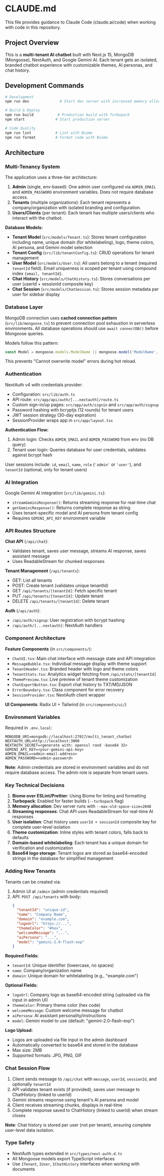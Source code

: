 # CLAUDE.md

This file provides guidance to Claude Code (claude.ai/code) when working with code in this repository.

## Project Overview

This is a **multi-tenant AI chatbot** built with Next.js 15, MongoDB (Mongoose), NextAuth, and Google Gemini AI. Each tenant gets an isolated, branded chatbot experience with customizable themes, AI personas, and chat history.

## Development Commands

```bash
# Development
npm run dev              # Start dev server with increased memory allocation

# Build & Deploy
npm run build           # Production build with Turbopack
npm start              # Start production server

# Code Quality
npm run lint           # Lint with Biome
npm run format         # Format code with Biome
```

## Architecture

### Multi-Tenancy System

The application uses a three-tier architecture:

1. **Admin** (single, env-based): One admin user configured via `ADMIN_EMAIL` and `ADMIN_PASSWORD` environment variables. Does not require database access.
2. **Tenants** (multiple organizations): Each tenant represents a company/organization with isolated branding and configuration.
3. **Users/Clients** (per tenant): Each tenant has multiple users/clients who interact with the chatbot.

**Database Models:**

- **Tenant Model** (`src/models/Tenant.ts`): Stores tenant configuration including name, unique domain (for whitelabeling), logo, theme colors, AI persona, and Gemini model selection
- **Tenant Config** (`src/lib/tenantConfig.ts`): CRUD operations for tenant management
- **User Model** (`src/models/User.ts`): All users belong to a tenant (required `tenantId` field). Email uniqueness is scoped per tenant using compound index `{email, tenantId}`.
- **Chat History** (`src/models/ChatHistory.ts`): Stores conversations per user (userId + sessionId composite key)
- **Chat Session** (`src/models/ChatSession.ts`): Stores session metadata per user for sidebar display

### Database Layer

MongoDB connection uses **cached connection pattern** (`src/lib/mongoose.ts`) to prevent connection pool exhaustion in serverless environments. All database operations should use `await connectDB()` before Mongoose queries.

Models follow this pattern:
```typescript
const Model = mongoose.models.ModelName || mongoose.model('ModelName', schema);
```

This prevents "Cannot overwrite model" errors during hot reload.

### Authentication

NextAuth v4 with credentials provider:
- Configuration: `src/lib/auth.ts`
- API route: `src/app/api/auth/[...nextauth]/route.ts`
- Custom sign-in/up pages: `src/app/auth/signin` and `src/app/auth/signup`
- Password hashing with bcryptjs (12 rounds) for tenant users
- JWT session strategy (30-day expiration)
- SessionProvider wraps app in `src/app/layout.tsx`

**Authentication Flow:**
1. Admin login: Checks `ADMIN_EMAIL` and `ADMIN_PASSWORD` from env (no DB query)
2. Tenant user login: Queries database for user credentials, validates against bcrypt hash

User sessions include: `id`, `email`, `name`, `role` (`'admin'` or `'user'`), and `tenantId` (optional, only for tenant users)

### AI Integration

Google Gemini AI integration (`src/lib/gemini.ts`):
- `streamGeminiResponse()`: Returns streaming response for real-time chat
- `getGeminiResponse()`: Returns complete response as string
- Uses tenant-specific model and AI persona from tenant config
- Requires `GEMINI_API_KEY` environment variable

### API Routes Structure

**Chat API** (`/api/chat`):
- Validates tenant, saves user message, streams AI response, saves assistant message
- Uses ReadableStream for chunked responses

**Tenant Management** (`/api/tenants`):
- GET: List all tenants
- POST: Create tenant (validates unique tenantId)
- GET `/api/tenants/[tenantId]`: Fetch specific tenant
- PUT `/api/tenants/[tenantId]`: Update tenant
- DELETE `/api/tenants/[tenantId]`: Delete tenant

**Auth** (`/api/auth`):
- `/api/auth/signup`: User registration with bcrypt hashing
- `/api/auth/[...nextauth]`: NextAuth handlers

### Component Architecture

**Feature Components** (in `src/components/`):
- `ChatUI.tsx`: Main chat interface with message state and API integration
- `MessageBubble.tsx`: Individual message display with theme support
- `TenantHeader.tsx`: Branded header with logo and theme colors
- `TenantStats.tsx`: Analytics widget fetching from `/api/stats/[tenantId]`
- `ThemePreview.tsx`: Live preview of tenant theme customization
- `ChatExportButton.tsx`: Export chat history to TXT/MD/JSON
- `ErrorBoundary.tsx`: Class component for error recovery
- `SessionProvider.tsx`: NextAuth client wrapper

**UI Components**: Radix UI + Tailwind (in `src/components/ui/`)

### Environment Variables

Required in `.env.local`:
```
MONGODB_URI=mongodb://localhost:27017/multi_tenant_chatbot
NEXTAUTH_URL=http://localhost:3000
NEXTAUTH_SECRET=<generate with: openssl rand -base64 32>
GEMINI_API_KEY=<your-gemini-api-key>
ADMIN_EMAIL=<admin-email-address>
ADMIN_PASSWORD=<admin-password>
```

**Note**: Admin credentials are stored in environment variables and do not require database access. The admin role is separate from tenant users.

### Key Technical Decisions

1. **Biome over ESLint/Prettier**: Using Biome for linting and formatting
2. **Turbopack**: Enabled for faster builds (`--turbopack` flag)
3. **Memory allocation**: Dev server runs with `--max-old-space-size=2048`
4. **Streaming responses**: Chat API uses ReadableStream for real-time AI responses
5. **User isolation**: Chat history uses `userId + sessionId` composite key for complete user-level isolation
6. **Theme customization**: Inline styles with tenant colors, falls back to defaults
7. **Domain-based whitelabeling**: Each tenant has a unique domain for verification and customization
8. **Base64 logo storage**: Tenant logos are stored as base64-encoded strings in the database for simplified management

### Adding New Tenants

Tenants can be created via:
1. Admin UI at `/admin` (admin credentials required)
2. API: `POST /api/tenants` with body:
   ```json
   {
     "tenantId": "unique-id",
     "name": "Company Name",
     "domain": "example.com",
     "logoUrl": "https://...",
     "themeColor": "#hex",
     "welcomeMessage": "...",
     "aiPersona": "...",
     "model": "gemini-2.0-flash-exp"
   }
   ```

**Required Fields:**
- `tenantId`: Unique identifier (lowercase, no spaces)
- `name`: Company/organization name
- `domain`: Unique domain for whitelabeling (e.g., "example.com")

**Optional Fields:**
- `logoUrl`: Company logo as base64-encoded string (uploaded via file input in admin UI)
- `themeColor`: Primary theme color (hex code)
- `welcomeMessage`: Custom welcome message for chatbot
- `aiPersona`: AI assistant personality/instructions
- `model`: Gemini model to use (default: "gemini-2.0-flash-exp")

**Logo Upload:**
- Logos are uploaded via file input in the admin dashboard
- Automatically converted to base64 and stored in the database
- Max size: 2MB
- Supported formats: JPG, PNG, GIF

### Chat Session Flow

1. Client sends message to `/api/chat` with `message`, `userId`, `sessionId`, and optionally `tenantId`
2. API validates tenant exists (if provided), saves user message to ChatHistory (linked to userId)
3. Gemini streams response using tenant's AI persona and model
4. Client receives streaming chunks, displays in real-time
5. Complete response saved to ChatHistory (linked to userId) when stream closes

**Note**: Chat history is stored per user (not per tenant), ensuring complete user-level data isolation.

### Type Safety

- NextAuth types extended in `src/types/next-auth.d.ts`
- All Mongoose models export TypeScript interfaces
- Use `ITenant`, `IUser`, `IChatHistory` interfaces when working with documents
